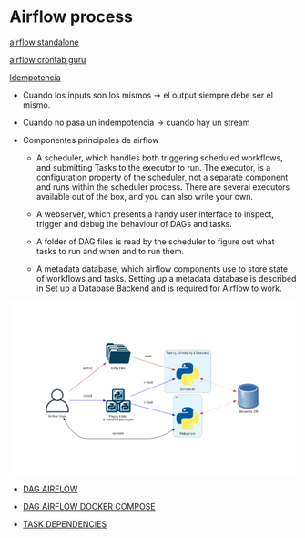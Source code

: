 # Airflow process
[airflow standalone](https://harshalpagar.medium.com/running-airflow-with-docker-on-developer-environment-9c1c9559668c)

[airflow crontab guru](https://crontab.guru/)

[Idempotencia](https://medium.com/@chanon.krittapholchai/apache-airflow-useful-practices-idempotent-dag-6d52b1594704)

- Cuando los inputs son los mismos  -> el output siempre debe ser el mismo.
- Cuando no pasa un indempotencia -> cuando hay un stream 


- Componentes principales de airflow
    

    * A scheduler, which handles both triggering scheduled workflows, and submitting Tasks to the executor to run. The executor, is a configuration property of the scheduler, not a separate component and runs within the scheduler process. There are several executors available out of the box, and you can also write your own.

    * A webserver, which presents a handy user interface to inspect, trigger and debug the behaviour of DAGs and tasks.

    * A folder of DAG files is read by the scheduler to figure out what tasks to run and when and to run them.

    * A metadata database, which airflow components use to store state of workflows and tasks. Setting up a metadata database is described in Set up a Database Backend and is required for Airflow to work.

![alt text](image.png)

- [DAG AIRFLOW](https://airflow.apache.org/docs/apache-airflow/stable/core-concepts/dags.html)

- [DAG AIRFLOW DOCKER COMPOSE](https://airflow.apache.org/docs/apache-airflow/stable/howto/docker-compose/index.html)

- [TASK DEPENDENCIES](https://www.astronomer.io/docs/learn/managing-dependencies)